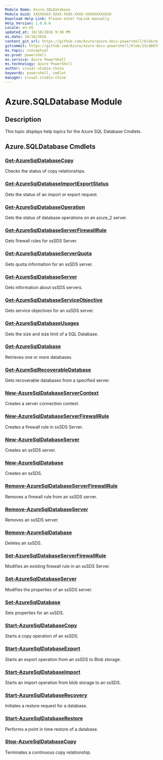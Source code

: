 ```yaml
---
Module Name: Azure.SQLDatabase
Module Guid: XXXXXXXX-XXXX-XXXX-XXXX-XXXXXXXXXXXX
Download Help Link: Please enter FwLink manually
Help Version: 1.0.0.0
Locale: en-US
updated_at: 10/18/2016 9:38 PM
ms.date: 10/18/2016
content_git_url: https://github.com/Azure/azure-docs-powershell/blob/master/azureps-cmdlets-docs/ServiceManagement/Azure.SQLDatabase/v1.6.1/Azure.SQLDatabase.md
gitcommit: https://github.com/Azure/azure-docs-powershell/blob/23cdb8705d4ab9807c0e21b238f3b134a7d49c7d/azureps-cmdlets-docs/ServiceManagement/Azure.SQLDatabase/v1.6.1/Azure.SQLDatabase.md
ms.topic: conceptual
ms.prod: powershell
ms.service: Azure PowerShell
ms.technology: Azure PowerShell
author: visual-studio-china
keywords: powershell, cmdlet
manager: visual-studio-china
---
```


# Azure.SQLDatabase Module
## Description
This topic displays help topics for the Azure SQL Database Cmdlets. 

## Azure.SQLDatabase Cmdlets
### [Get-AzureSqlDatabaseCopy](.\Get-AzureSqlDatabaseCopy.md)
Checks the status of copy relationships.


### [Get-AzureSqlDatabaseImportExportStatus](.\Get-AzureSqlDatabaseImportExportStatus.md)
Gets the status of an import or export request.


### [Get-AzureSqlDatabaseOperation](.\Get-AzureSqlDatabaseOperation.md)
Gets the status of database operations on an azure_2 server.


### [Get-AzureSqlDatabaseServerFirewallRule](.\Get-AzureSqlDatabaseServerFirewallRule.md)
Gets firewall rules for ssSDS Server.


### [Get-AzureSqlDatabaseServerQuota](.\Get-AzureSqlDatabaseServerQuota.md)
Gets quota information for an ssSDS server.


### [Get-AzureSqlDatabaseServer](.\Get-AzureSqlDatabaseServer.md)
Gets information about ssSDS servers.


### [Get-AzureSqlDatabaseServiceObjective](.\Get-AzureSqlDatabaseServiceObjective.md)
Gets service objectives for an ssSDS server.


### [Get-AzureSqlDatabaseUsages](.\Get-AzureSqlDatabaseUsages.md)
Gets the size and size limit of a SQL Database.


### [Get-AzureSqlDatabase](.\Get-AzureSqlDatabase.md)
Retrieves one or more databases.


### [Get-AzureSqlRecoverableDatabase](.\Get-AzureSqlRecoverableDatabase.md)
Gets recoverable databases from a specified server.


### [New-AzureSqlDatabaseServerContext](.\New-AzureSqlDatabaseServerContext.md)
Creates a server connection context.


### [New-AzureSqlDatabaseServerFirewallRule](.\New-AzureSqlDatabaseServerFirewallRule.md)
Creates a firewall rule in ssSDS Server.


### [New-AzureSqlDatabaseServer](.\New-AzureSqlDatabaseServer.md)
Creates an ssSDS server.


### [New-AzureSqlDatabase](.\New-AzureSqlDatabase.md)
Creates an ssSDS.


### [Remove-AzureSqlDatabaseServerFirewallRule](.\Remove-AzureSqlDatabaseServerFirewallRule.md)
Removes a firewall rule from an ssSDS server.


### [Remove-AzureSqlDatabaseServer](.\Remove-AzureSqlDatabaseServer.md)
Removes an ssSDS server.


### [Remove-AzureSqlDatabase](.\Remove-AzureSqlDatabase.md)
Deletes an ssSDS.


### [Set-AzureSqlDatabaseServerFirewallRule](.\Set-AzureSqlDatabaseServerFirewallRule.md)
Modifies an existing firewall rule in an ssSDS Server.


### [Set-AzureSqlDatabaseServer](.\Set-AzureSqlDatabaseServer.md)
Modifies the properties of an ssSDS server.


### [Set-AzureSqlDatabase](.\Set-AzureSqlDatabase.md)
Sets properties for an ssSDS.


### [Start-AzureSqlDatabaseCopy](.\Start-AzureSqlDatabaseCopy.md)
Starts a copy operation of an ssSDS.


### [Start-AzureSqlDatabaseExport](.\Start-AzureSqlDatabaseExport.md)
Starts an export operation from an ssSDS to Blob storage.


### [Start-AzureSqlDatabaseImport](.\Start-AzureSqlDatabaseImport.md)
Starts an import operation from blob storage to an ssSDS.


### [Start-AzureSqlDatabaseRecovery](.\Start-AzureSqlDatabaseRecovery.md)
Initiates a restore request for a database.


### [Start-AzureSqlDatabaseRestore](.\Start-AzureSqlDatabaseRestore.md)
Performs a point in time restore of a database.


### [Stop-AzureSqlDatabaseCopy](.\Stop-AzureSqlDatabaseCopy.md)
Terminates a continuous copy relationship.




